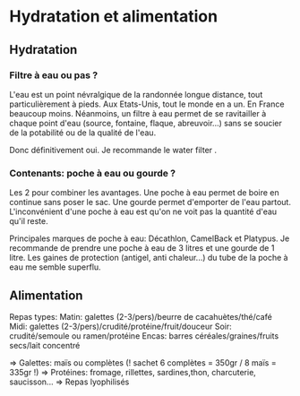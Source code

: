 # Hydratation et alimentation

## Hydratation

### Filtre à eau ou pas ?

L'eau est un point névralgique de la randonnée longue distance, tout particulièrement à pieds.
Aux Etats-Unis, tout le monde en a un. En France beaucoup moins. Néanmoins, un filtre à eau permet de se ravitailler à chaque point d'eau (source, fontaine, flaque, abreuvoir...) sans se soucier de la potabilité ou de la qualité de l'eau.

Donc définitivement oui. Je recommande le water filter .


### Contenants: poche à eau ou gourde ?

Les 2 pour combiner les avantages. Une poche à eau permet de boire en continue sans poser le sac. Une gourde permet d'emporter de l'eau partout. L'inconvénient d'une poche à eau est qu'on ne voit pas la quantité d'eau qu'il reste.

Principales marques de poche à eau: Décathlon, CamelBack et Platypus. Je recommande de prendre une poche à eau de 3 litres et une gourde de 1 litre. Les gaines de protection (antigel, anti chaleur...) du tube de la poche à eau me semble superflu.


## Alimentation

Repas types:
Matin: galettes (2-3/pers)/beurre de cacahuètes/thé/café
Midi: galettes (2-3/pers)/crudité/protéine/fruit/douceur
Soir: crudité/semoule ou ramen/protéine
Encas: barres céréales/graines/fruits secs/lait concentré

=> Galettes: maïs ou complètes (! sachet 6 complètes = 350gr / 8 maïs = 335gr !)
=> Protéines: fromage, rillettes, sardines,thon, charcuterie, saucisson...
=> Repas lyophilisés


